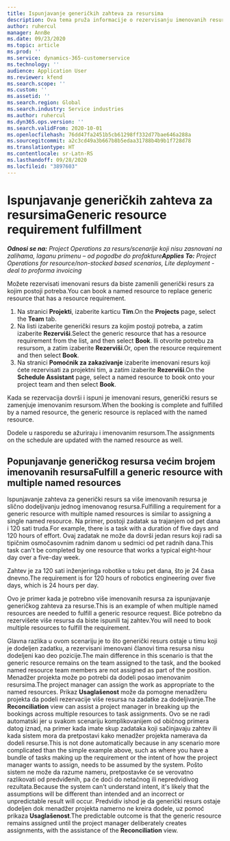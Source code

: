 ```yaml
---
title: Ispunjavanje generičkih zahteva za resursima
description: Ova tema pruža informacije o rezervisanju imenovanih resursa u skladu sa potrebama za generičkim resursima.
author: ruhercul
manager: AnnBe
ms.date: 09/23/2020
ms.topic: article
ms.prod: ''
ms.service: dynamics-365-customerservice
ms.technology: ''
audience: Application User
ms.reviewer: kfend
ms.search.scope: ''
ms.custom: ''
ms.assetid: ''
ms.search.region: Global
ms.search.industry: Service industries
ms.author: ruhercul
ms.dyn365.ops.version: ''
ms.search.validFrom: 2020-10-01
ms.openlocfilehash: 76dd47fa2451b5cb61298ff332d77bae646a288a
ms.sourcegitcommit: a2c3cd49a3b667b8b5edaa31788b4b9b1f728d78
ms.translationtype: HT
ms.contentlocale: sr-Latn-RS
ms.lasthandoff: 09/28/2020
ms.locfileid: "3897603"
---
```

# <a name="generic-resource-requirement-fulfillment"></a><span data-ttu-id="56142-103">Ispunjavanje generičkih zahteva za resursima</span><span class="sxs-lookup"><span data-stu-id="56142-103">Generic resource requirement fulfillment</span></span>

<span data-ttu-id="56142-104">_**Odnosi se na:** Project Operations za resurs/scenarije koji nisu zasnovani na zalihama, laganu primenu – od pogodbe do profakture_</span><span class="sxs-lookup"><span data-stu-id="56142-104">_**Applies To:** Project Operations for resource/non-stocked based scenarios, Lite deployment - deal to proforma invoicing_</span></span>

<span data-ttu-id="56142-105">Možete rezervisati imenovani resurs da biste zamenili generički resurs za kojim postoji potreba.</span><span class="sxs-lookup"><span data-stu-id="56142-105">You can book a named resource to replace generic resource that has a resource requirement.</span></span>

1. <span data-ttu-id="56142-106">Na stranici **Projekti**, izaberite karticu **Tim**.</span><span class="sxs-lookup"><span data-stu-id="56142-106">On the **Projects** page, select the **Team** tab.</span></span>
2. <span data-ttu-id="56142-107">Na listi izaberite generički resurs za kojim postoji potreba, a zatim izaberite **Rezerviši**.</span><span class="sxs-lookup"><span data-stu-id="56142-107">Select the generic resource that has a resource requirement from the list, and then select **Book**.</span></span> <span data-ttu-id="56142-108">Ili otvorite potrebu za resursom, a zatim izaberite **Rezerviši**.</span><span class="sxs-lookup"><span data-stu-id="56142-108">Or, open the resource requirement and then select **Book**.</span></span>
3. <span data-ttu-id="56142-109">Na stranici **Pomoćnik za zakazivanje** izaberite imenovani resurs koji ćete rezervisati za projektni tim, a zatim izaberite **Rezerviši**.</span><span class="sxs-lookup"><span data-stu-id="56142-109">On the **Schedule Assistant** page, select a named resource to book onto your project team and then select **Book**.</span></span>

<span data-ttu-id="56142-110">Kada se rezervacija dovrši i ispuni je imenovani resurs, generički resurs se zamenjuje imenovanim resursom.</span><span class="sxs-lookup"><span data-stu-id="56142-110">When the booking is complete and fulfilled by a named resource, the generic resource is replaced with the named resource.</span></span>

<span data-ttu-id="56142-111">Dodele u rasporedu se ažuriraju i imenovanim resursom.</span><span class="sxs-lookup"><span data-stu-id="56142-111">The assignments on the schedule are updated with the named resource as well.</span></span>

## <a name="fulfill-a-generic-resource-with-multiple-named-resources"></a><span data-ttu-id="56142-112">Popunjavanje generičkog resursa većim brojem imenovanih resursa</span><span class="sxs-lookup"><span data-stu-id="56142-112">Fulfill a generic resource with multiple named resources</span></span>
<span data-ttu-id="56142-113">Ispunjavanje zahteva za generički resurs sa više imenovanih resursa je slično dodeljivanju jednog imenovanog resursa.</span><span class="sxs-lookup"><span data-stu-id="56142-113">Fulfilling a requirement for a generic resource with multiple named resources is similar to assigning a single named resource.</span></span> <span data-ttu-id="56142-114">Na primer, postoji zadatak sa trajanjem od pet dana i 120 sati truda.</span><span class="sxs-lookup"><span data-stu-id="56142-114">For example, there is a task with a duration of five days and 120 hours of effort.</span></span> <span data-ttu-id="56142-115">Ovaj zadatak ne može da dovrši jedan resurs koji radi sa tipičnim osmočasovnim radnim danom u sedmici od pet radnih dana.</span><span class="sxs-lookup"><span data-stu-id="56142-115">This task can't be completed by one resource that works a typical eight-hour day over a five-day week.</span></span> 

<span data-ttu-id="56142-116">Zahtev je za 120 sati inženjeringa robotike u toku pet dana, što je 24 časa dnevno.</span><span class="sxs-lookup"><span data-stu-id="56142-116">The requirement is for 120 hours of robotics engineering over five days, which is 24 hours per day.</span></span>

<span data-ttu-id="56142-117">Ovo je primer kada je potrebno više imenovanih resursa za ispunjavanje generičkog zahteva za resurse.</span><span class="sxs-lookup"><span data-stu-id="56142-117">This is an example of when multiple named resources are needed to fulfill a generic resource request.</span></span> <span data-ttu-id="56142-118">Biće potrebno da rezervišete više resursa da biste ispunili taj zahtev.</span><span class="sxs-lookup"><span data-stu-id="56142-118">You will need to book multiple resources to fulfill the requirement.</span></span>

<span data-ttu-id="56142-119">Glavna razlika u ovom scenariju je to što generički resurs ostaje u timu koji je dodeljen zadatku, a rezervisani imenovani članovi tima resursa nisu dodeljeni kao deo pozicije.</span><span class="sxs-lookup"><span data-stu-id="56142-119">The main difference in this scenario is that the generic resource remains on the team assigned to the task, and the booked named resource team members are not assigned as part of the position.</span></span> <span data-ttu-id="56142-120">Menadžer projekta može po potrebi da dodeli posao imenovanim resursima.</span><span class="sxs-lookup"><span data-stu-id="56142-120">The project manager can assign the work as appropriate to the named resources.</span></span> <span data-ttu-id="56142-121">Prikaz **Usaglašenost** može da pomogne menadžeru projekta da podeli rezervacije više resursa na zadatke za dodeljivanje.</span><span class="sxs-lookup"><span data-stu-id="56142-121">The **Reconciliation** view can assist a project manager in breaking up the bookings across multiple resources to task assignments.</span></span> <span data-ttu-id="56142-122">Ovo se ne radi automatski jer u svakom scenariju komplikovanijem od običnog primera datog iznad, na primer kada imate skup zadataka koji sačinjavaju zahtev ili kada sistem mora da pretpostavi kako menadžer projekta namerava da dodeli resurse.</span><span class="sxs-lookup"><span data-stu-id="56142-122">This is not done automatically because in any scenario more complicated than the simple example above, such as where you have a bundle of tasks making up the requirement or the intent of how the project manager wants to assign, needs to be assumed by the system.</span></span> <span data-ttu-id="56142-123">Pošto sistem ne može da razume nameru, pretpostavke će se verovatno razlikovati od predviđenih, pa će doći do netačnog ili nepredvidivog rezultata.</span><span class="sxs-lookup"><span data-stu-id="56142-123">Because the system can't understand intent, it's likely that the assumptions will be different than intended and an incorrect or unpredictable result will occur.</span></span> <span data-ttu-id="56142-124">Predvidiv ishod je da generički resurs ostaje dodeljen dok menadžer projekta namerno ne kreira dodele, uz pomoć prikaza **Usaglašenost**.</span><span class="sxs-lookup"><span data-stu-id="56142-124">The predictable outcome is that the generic resource remains assigned until the project manager deliberately creates assignments, with the assistance of the **Reconciliation** view.</span></span>


